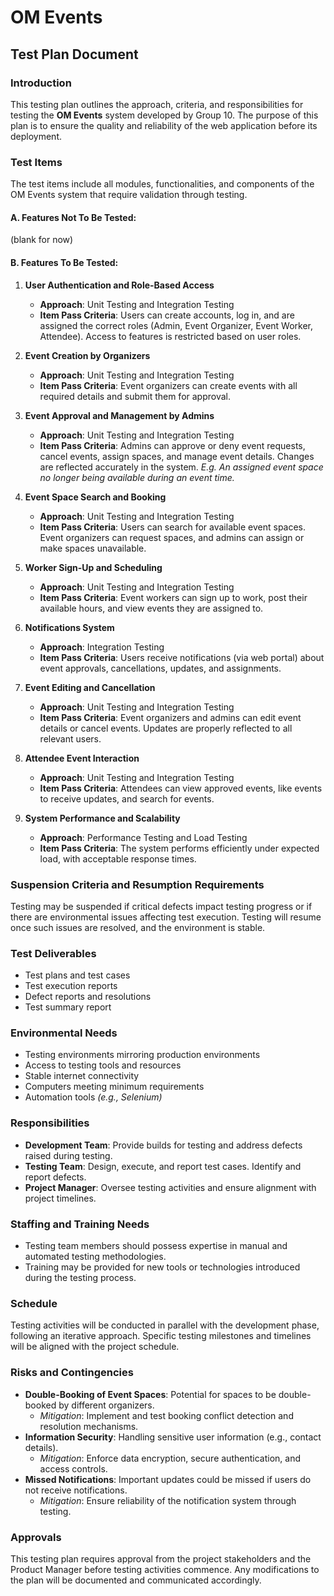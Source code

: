 # OM Events
## Test Plan Document

### Introduction
This testing plan outlines the approach, criteria, and responsibilities for testing the **OM Events** system developed by Group 10. The purpose of this plan is to ensure the quality and reliability of the web application before its deployment.

### Test Items
The test items include all modules, functionalities, and components of the OM Events system that require validation through testing.

#### A. Features Not To Be Tested:
(blank for now)

#### B. Features To Be Tested:

1. **User Authentication and Role-Based Access**
   - **Approach**: Unit Testing and Integration Testing
   - **Item Pass Criteria**: Users can create accounts, log in, and are assigned the correct roles (Admin, Event Organizer, Event Worker, Attendee). Access to features is restricted based on user roles.

2. **Event Creation by Organizers**
   - **Approach**: Unit Testing and Integration Testing
   - **Item Pass Criteria**: Event organizers can create events with all required details and submit them for approval.

3. **Event Approval and Management by Admins**
   - **Approach**: Unit Testing and Integration Testing
   - **Item Pass Criteria**: Admins can approve or deny event requests, cancel events, assign spaces, and manage event details. Changes are reflected accurately in the system. *E.g. An assigned event space no longer being available during an event time.*

4. **Event Space Search and Booking**
   - **Approach**: Unit Testing and Integration Testing
   - **Item Pass Criteria**: Users can search for available event spaces. Event organizers can request spaces, and admins can assign or make spaces unavailable.

5. **Worker Sign-Up and Scheduling**
   - **Approach**: Unit Testing and Integration Testing
   - **Item Pass Criteria**: Event workers can sign up to work, post their available hours, and view events they are assigned to.

6. **Notifications System**
   - **Approach**: Integration Testing
   - **Item Pass Criteria**: Users receive notifications (via web portal) about event approvals, cancellations, updates, and assignments.

7. **Event Editing and Cancellation**
   - **Approach**: Unit Testing and Integration Testing
   - **Item Pass Criteria**: Event organizers and admins can edit event details or cancel events. Updates are properly reflected to all relevant users.

8. **Attendee Event Interaction**
   - **Approach**: Unit Testing and Integration Testing
   - **Item Pass Criteria**: Attendees can view approved events, like events to receive updates, and search for events.

9. **System Performance and Scalability**
    - **Approach**: Performance Testing and Load Testing
    - **Item Pass Criteria**: The system performs efficiently under expected load, with acceptable response times.


### Suspension Criteria and Resumption Requirements
Testing may be suspended if critical defects impact testing progress or if there are environmental issues affecting test execution. Testing will resume once such issues are resolved, and the environment is stable.

### Test Deliverables
- Test plans and test cases
- Test execution reports
- Defect reports and resolutions
- Test summary report

### Environmental Needs
- Testing environments mirroring production environments
- Access to testing tools and resources
- Stable internet connectivity
- Computers meeting minimum requirements
- Automation tools *(e.g., Selenium)*

### Responsibilities
- **Development Team**: Provide builds for testing and address defects raised during testing.
- **Testing Team**: Design, execute, and report test cases. Identify and report defects.
- **Project Manager**: Oversee testing activities and ensure alignment with project timelines.

### Staffing and Training Needs
- Testing team members should possess expertise in manual and automated testing methodologies.
- Training may be provided for new tools or technologies introduced during the testing process.

### Schedule
Testing activities will be conducted in parallel with the development phase, following an iterative approach. Specific testing milestones and timelines will be aligned with the project schedule.

### Risks and Contingencies
- **Double-Booking of Event Spaces**: Potential for spaces to be double-booked by different organizers.
  - *Mitigation*: Implement and test booking conflict detection and resolution mechanisms.
- **Information Security**: Handling sensitive user information (e.g., contact details).
  - *Mitigation*: Enforce data encryption, secure authentication, and access controls.
- **Missed Notifications**: Important updates could be missed if users do not receive notifications.
  - *Mitigation*: Ensure reliability of the notification system through testing. 

### Approvals
This testing plan requires approval from the project stakeholders and the Product Manager before testing activities commence. Any modifications to the plan will be documented and communicated accordingly.
